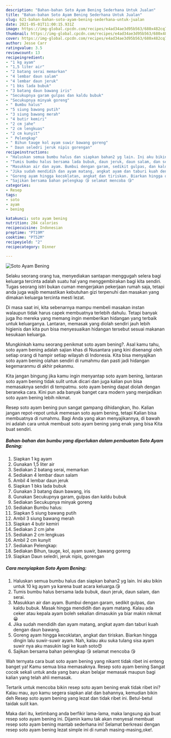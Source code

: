 ```yaml
---
description: "Bahan-bahan Soto Ayam Bening Sederhana Untuk Jualan"
title: "Bahan-bahan Soto Ayam Bening Sederhana Untuk Jualan"
slug: 621-bahan-bahan-soto-ayam-bening-sederhana-untuk-jualan
date: 2021-05-01T11:00:15.931Z
image: https://img-global.cpcdn.com/recipes/e4ad34ae3d95b563/680x482cq70/soto-ayam-bening-foto-resep-utama.jpg
thumbnail: https://img-global.cpcdn.com/recipes/e4ad34ae3d95b563/680x482cq70/soto-ayam-bening-foto-resep-utama.jpg
cover: https://img-global.cpcdn.com/recipes/e4ad34ae3d95b563/680x482cq70/soto-ayam-bening-foto-resep-utama.jpg
author: Jesse Carr
ratingvalue: 3.5
reviewcount: 13
recipeingredient:
- "1 kg ayam"
- "1,5 liter air"
- "2 batang serai memarkan"
- "4 lembar daun salam"
- "4 lembar daun jeruk"
- "1 bks lada bubuk"
- "3 batang daun bawang iris"
- "Secukupnya garam gulpas dan kaldu bubuk"
- "Secukupnya minyak goreng"
- " Bumbu halus"
- "5 siung bawang putih"
- "3 siung bawang merah"
- "4 butir kemiri"
- "2 cm jahe"
- "2 cm lengkuas"
- "2 cm kunyit"
- " Pelengkap"
- " Bihun tauge kol ayam suwir bawang goreng"
- " Daun seledri jeruk nipis gorengan"
recipeinstructions:
- "Haluskan semua bumbu halus dan siapkan bahan2 yg lain. Ini aku bikin untuk 10 kg ayam ya karena buat acara keluarga.😘"
- "Tumis bumbu halus bersama lada bubuk, daun jeruk, daun salam, dan serai."
- "Masukkan air dan ayam. Bumbui dengan garam, sedikit gulpas, dan kaldu bubuk. Masak hingga mendidih dan ayam matang. Kalau ada ceker atau kepala ayam boleh sekalian dimasukin ya biar makin nikmat😀"
- "Jika sudah mendidih dan ayam matang, angkat ayam dan taburi kuah dengan daun bawang."
- "Goreng ayam hingga kecoklatan, angkat dan tiriskan. Biarkan hingga dingin lalu suwir-suwir ayam. Nah, kalau aku suka tulang sisa ayam suwir nya aku masukin lagi ke kuah soto😍"
- "Sajikan bersama bahan pelengkap 😘 selamat mencoba 😘"
categories:
- Resep
tags:
- soto
- ayam
- bening

katakunci: soto ayam bening 
nutrition: 284 calories
recipecuisine: Indonesian
preptime: "PT19M"
cooktime: "PT52M"
recipeyield: "2"
recipecategory: Dinner

---
```



![Soto Ayam Bening](https://img-global.cpcdn.com/recipes/e4ad34ae3d95b563/680x482cq70/soto-ayam-bening-foto-resep-utama.jpg)

Selaku seorang orang tua, menyediakan santapan menggugah selera bagi keluarga tercinta adalah suatu hal yang menggembirakan bagi kita sendiri. Tugas seorang istri bukan cuman mengerjakan pekerjaan rumah saja, tetapi anda juga wajib memastikan kebutuhan gizi terpenuhi dan masakan yang dimakan keluarga tercinta mesti lezat.

Di masa  saat ini, kita sebenarnya mampu membeli masakan instan walaupun tidak harus capek membuatnya terlebih dahulu. Tetapi banyak juga lho mereka yang memang ingin memberikan hidangan yang terbaik untuk keluarganya. Lantaran, memasak yang diolah sendiri jauh lebih higienis dan kita pun bisa menyesuaikan hidangan tersebut sesuai makanan kesukaan keluarga. 



Mungkinkah kamu seorang penikmat soto ayam bening?. Asal kamu tahu, soto ayam bening adalah sajian khas di Nusantara yang kini disenangi oleh setiap orang di hampir setiap wilayah di Indonesia. Kita bisa menyajikan soto ayam bening olahan sendiri di rumahmu dan pasti jadi hidangan kegemaranmu di akhir pekanmu.

Kita jangan bingung jika kamu ingin menyantap soto ayam bening, lantaran soto ayam bening tidak sulit untuk dicari dan juga kalian pun bisa memasaknya sendiri di tempatmu. soto ayam bening dapat diolah dengan beraneka cara. Kini pun ada banyak banget cara modern yang menjadikan soto ayam bening lebih nikmat.

Resep soto ayam bening pun sangat gampang dihidangkan, lho. Kalian jangan repot-repot untuk memesan soto ayam bening, tetapi Kalian bisa membuatnya di rumahmu. Bagi Anda yang akan menyajikannya, di bawah ini adalah cara untuk membuat soto ayam bening yang enak yang bisa Kita buat sendiri.

<!--inarticleads1-->

##### Bahan-bahan dan bumbu yang diperlukan dalam pembuatan Soto Ayam Bening:

1. Siapkan 1 kg ayam
1. Gunakan 1,5 liter air
1. Sediakan 2 batang serai, memarkan
1. Sediakan 4 lembar daun salam
1. Ambil 4 lembar daun jeruk
1. Siapkan 1 bks lada bubuk
1. Gunakan 3 batang daun bawang, iris
1. Gunakan Secukupnya garam, gulpas dan kaldu bubuk
1. Sediakan Secukupnya minyak goreng
1. Sediakan  Bumbu halus:
1. Siapkan 5 siung bawang putih
1. Ambil 3 siung bawang merah
1. Siapkan 4 butir kemiri
1. Sediakan 2 cm jahe
1. Sediakan 2 cm lengkuas
1. Ambil 2 cm kunyit
1. Sediakan  Pelengkap:
1. Sediakan  Bihun, tauge, kol, ayam suwir, bawang goreng
1. Siapkan  Daun seledri, jeruk nipis, gorengan




<!--inarticleads2-->

##### Cara menyiapkan Soto Ayam Bening:

1. Haluskan semua bumbu halus dan siapkan bahan2 yg lain. Ini aku bikin untuk 10 kg ayam ya karena buat acara keluarga.😘
1. Tumis bumbu halus bersama lada bubuk, daun jeruk, daun salam, dan serai.
1. Masukkan air dan ayam. Bumbui dengan garam, sedikit gulpas, dan kaldu bubuk. Masak hingga mendidih dan ayam matang. Kalau ada ceker atau kepala ayam boleh sekalian dimasukin ya biar makin nikmat😀
1. Jika sudah mendidih dan ayam matang, angkat ayam dan taburi kuah dengan daun bawang.
1. Goreng ayam hingga kecoklatan, angkat dan tiriskan. Biarkan hingga dingin lalu suwir-suwir ayam. Nah, kalau aku suka tulang sisa ayam suwir nya aku masukin lagi ke kuah soto😍
1. Sajikan bersama bahan pelengkap 😘 selamat mencoba 😘




Wah ternyata cara buat soto ayam bening yang nikamt tidak ribet ini enteng banget ya! Kamu semua bisa memasaknya. Resep soto ayam bening Sangat cocok sekali untuk anda yang baru akan belajar memasak maupun bagi kalian yang telah ahli memasak.

Tertarik untuk mencoba bikin resep soto ayam bening enak tidak ribet ini? Kalau mau, ayo kamu segera siapkan alat dan bahannya, kemudian bikin deh Resep soto ayam bening yang lezat dan tidak ribet ini. Betul-betul taidak sulit kan. 

Maka dari itu, ketimbang anda berfikir lama-lama, maka langsung aja buat resep soto ayam bening ini. Dijamin kamu tak akan menyesal membuat resep soto ayam bening mantab sederhana ini! Selamat berkreasi dengan resep soto ayam bening lezat simple ini di rumah masing-masing,oke!.

